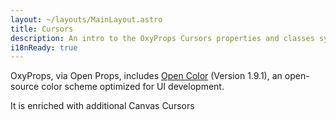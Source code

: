 ```yaml
---
layout: ~/layouts/MainLayout.astro
title: Cursors
description: An intro to the OxyProps Cursors properties and classes syntax.
i18nReady: true
---
```


OxyProps, via Open Props, includes <a href="https://yeun.github.io/open-color/" target="_blank">Open Color</a> (Version 1.9.1), an open-source color scheme optimized for UI development.

It is enriched with additional Canvas Cursors